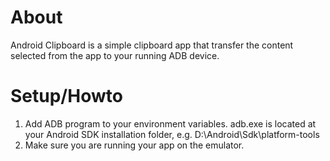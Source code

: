 # About
Android Clipboard is a simple clipboard app that transfer the content selected from the app to your running ADB device.

# Setup/Howto
1. Add ADB program to your environment variables.
	adb.exe is located at your Android SDK installation folder, e.g. D:\Android\Sdk\platform-tools
2. Make sure you are running your app on the emulator.